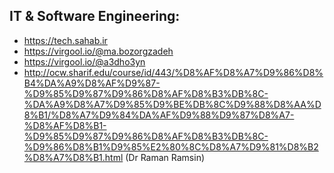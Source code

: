 ## IT & Software Engineering:
- https://tech.sahab.ir  
- https://virgool.io/@ma.bozorgzadeh  
- https://virgool.io/@a3dho3yn  
- http://ocw.sharif.edu/course/id/443/%D8%AF%D8%A7%D9%86%D8%B4%DA%A9%D8%AF%D9%87-%D9%85%D9%87%D9%86%D8%AF%D8%B3%DB%8C-%DA%A9%D8%A7%D9%85%D9%BE%DB%8C%D9%88%D8%AA%D8%B1/%D8%A7%D9%84%DA%AF%D9%88%D9%87%D8%A7-%D8%AF%D8%B1-%D9%85%D9%87%D9%86%D8%AF%D8%B3%DB%8C-%D9%86%D8%B1%D9%85%E2%80%8C%D8%A7%D9%81%D8%B2%D8%A7%D8%B1.html (Dr Raman Ramsin)
